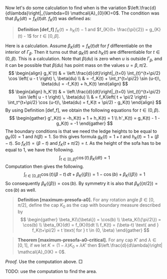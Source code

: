 Now let's do some calculation to find when is the variation $\left.\frac{d}{d\lambda}\right|_{\lambda=0} \mathcal{A}_{0}(K)=0$.
The condition was that $\beta_{K}(dt) = f_{K}(t)dt$. $f_{K}(t)$ was defined as:

> __Definition [def_f]__ $f_{K}(t) = h_{K}(t) - 1$ and $f_{K}(t+ \frac{\pi}{2}) = g_{K}(t) - 1$ for $t \in [0, \beta]$. 

Here is a calculation. Assume $\beta_K(dt) = f_K(t)dt$ for $f$ differentiable on the interior of $\Gamma_\beta$. Then it turns out that $g_K(t)$ and $h_K(t)$ are differentiable for $t \in (0, \beta)$. This is a calculation. Note that $\beta(du)$ is zero when $u$ is outside $\Gamma_\beta$, and it can be possible that $\beta(du)$ has point mass on the values $u = \beta, \pi/2$.
$$
\begin{align}
g_K'(t) & = \left.\frac{d}{dt}\right|_{t=0} \int_{t}^{t+\pi/2} \cos \left( u - t \right) \, \beta(du) \\
& = -f_K(t) + \int_t^{t+\pi/2} \sin (u-t)\, \beta(du) = -f_K(t) + h_K(t) 
\end{align}
$$
$$
\begin{align}
h_K'(t) & = \left.\frac{d}{dt}\right|_{t=0} \int_{t}^{t+\pi/2} \sin \left( u - t \right) \, \beta(du) \\
& = f_K\left( t + \pi/2 \right) - \int_t^{t+\pi/2} \cos (u-t)\, \beta(du) = f_K(t + \pi/2) - g_K(t)
\end{align}
$$
By using Definition [def_f], we obtain the following equations for $t \in (0, \beta)$.
$$
\begin{gather}
g'_K(t) = -h_K(t) + 1 + h_K(t) = 1 \\
h'_K(t) = g_K(t) - 1 - g_K(t) = -1
\end{gather}
$$
The boundary conditions is that we need the ledge heights to be equal to $g_K(0)=1$ and $h(\beta)=1$. So this gives formula $g_K(t) = 1 + t$ and $h_K(t) = 1 + (\beta-t)$. So $f_K(t) = (\beta-t)$ and $f_K(t+\pi/2) = t$.
As the height of the sofa has to be equal to 1, we have the following.
$$
\int_{t \in [0, \beta] } \cos \left( t \right) \, \beta_K (dt) = 1
$$
Computation then gives the following.
$$
\int_{t \in [0, \beta]} \cos (t) (\beta-t) \, dt + \beta_K(\{\beta\}) = 1 - \cos (b) + \beta_K(\left\{ \beta \right\}) = 1
$$
So consequently $\beta_K(\{\beta\}) = \cos(b)$. By symmetry it is also that $\beta_K(\{\pi/2\}) = \cos(b)$ as well.

> __Definition [maximum-presofa-a0].__ For any rotation angle $\beta \in [0, \pi/2]$, define the cap $K_0$ as the cap with boundary measure described by 
> $$
\begin{gather}
\beta_K(\{\beta\}) = \cos(b) \\
\beta_K(\{\pi/2\}) = \cos(b) \\
\beta_{K}(dt) = f_{K}(t)dt \\
f_K(t) = (\beta-t) \text{ and } f_K(t+\pi/2) = t \text{ for } t \in (0, \beta)
\end{gather}
$$

> __Theorem [maximum-presofa-a0-critical].__ For any cap $K'$ and $\lambda \in [0, 1]$, if we let $K = (1-\lambda) K_0 + \lambda K'$ then $\left.\frac{d}{d\lambda}\right| \mathcal{A}_0(K) = 0$. 

_Proof._ Use the computation above. □

TODO: use the computation to find the area.